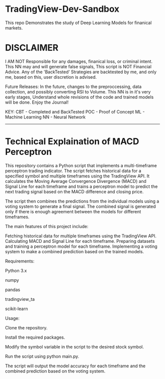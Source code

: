 # TradingView-Dev-Sandbox
This repo Demonstrates the study of Deep Learning Models for finanical markets.

# DISCLAIMER
I AM NOT Responsible for any damages, finanical loss, or criminal intent.
This NN may and will generate false signals, This script is NOT Financial Advice. Any of the 'BackTested' Strategies are backtested by me, and only me, based on this, user discretion is advised.

Future Releases:
In the future, changes to the preproccessing, data collection, and possibly converting RSI to Volume. This NN is in it's very early stages, Understand whole revisions of the code and trained models will be done. Enjoy the Journal!


KEY:
CBT - Completed and BackTested
POC - Proof of Concept
ML - Machine Learning
NN - Neural Network


-----------------------------------------------------------------------
# Technical Explaination of MACD Perceptron

This repository contains a Python script that implements a multi-timeframe perceptron trading indicator. The script fetches historical data for a specified symbol and multiple timeframes using the TradingView API. It calculates the Moving Average Convergence Divergence (MACD) and Signal Line for each timeframe and trains a perceptron model to predict the next trading signal based on the MACD difference and closing price.

The script then combines the predictions from the individual models using a voting system to generate a final signal. The combined signal is generated only if there is enough agreement between the models for different timeframes.

The main features of this project include:

Fetching historical data for multiple timeframes using the TradingView API.
Calculating MACD and Signal Line for each timeframe.
Preparing datasets and training a perceptron model for each timeframe.
Implementing a voting system to make a combined prediction based on the trained models.

Requirements:

Python 3.x

numpy

pandas

tradingview_ta

scikit-learn

Usage:

Clone the repository.

Install the required packages.

Modify the symbol variable in the script to the desired stock symbol.

Run the script using python main.py.

The script will output the model accuracy for each timeframe and the combined prediction based on the voting system.

